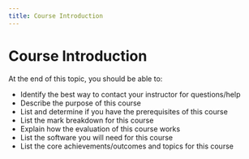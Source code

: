 ```yaml
---
title: Course Introduction
---
```

# Course Introduction

At the end of this topic, you should be able to:

- Identify the best way to contact your instructor for questions/help
- Describe the purpose of this course
- List and determine if you have the prerequisites of this course
- List the mark breakdown for this course
- Explain how the evaluation of this course works
- List the software you will need for this course
- List the core achievements/outcomes and topics for this course

